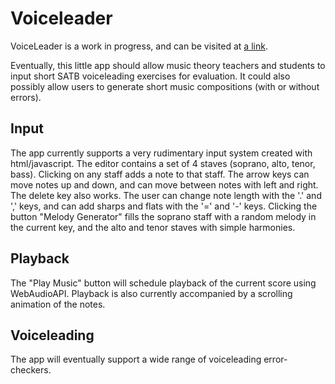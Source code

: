 Voiceleader
===========
VoiceLeader is a work in progress, and can be visited at [a link](http://voiceleader.herokuapp.com/).

Eventually, this little app should allow music theory teachers and students to input short SATB voiceleading exercises for evaluation.  It could also possibly allow users to generate short music compositions (with or without errors).

Input
-----
The app currently supports a very rudimentary input system created with html/javascript.  The editor contains a set of 4 staves (soprano, alto, tenor, bass).  Clicking on any staff adds a note to that staff.  The arrow keys can move notes up and down, and can move between notes with left and right.  The delete key also works.  The user can change note length with the '.' and ',' keys, and can add sharps and flats with the '=' and '-' keys.  Clicking the button "Melody Generator" fills the soprano staff with a random melody in the current key, and the alto and tenor staves with simple harmonies.

Playback
--------
The "Play Music" button will schedule playback of the current score using WebAudioAPI. Playback is also currently accompanied by a scrolling animation of the notes.

Voiceleading
------------
The app will eventually support a wide range of voiceleading error-checkers.

